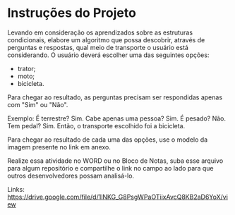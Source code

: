 # Instruções do Projeto
Levando em consideração os aprendizados sobre as estruturas condicionais, elabore um algoritmo que possa descobrir, através de perguntas e respostas, qual meio de transporte o usuário está considerando. O usuário deverá escolher uma das seguintes opções: 

- trator; 
- moto; 
- bicicleta. 

Para chegar ao resultado, as perguntas precisam ser respondidas apenas com "Sim" ou "Não". 

Exemplo:
É terrestre? Sim.
Cabe apenas uma pessoa? Sim. 
É pesado? Não. 
Tem pedal? Sim. 
Então, o transporte escolhido foi a bicicleta.

Para chegar ao resultado de cada uma das opções, use o modelo da imagem presente no link em anexo.

Realize essa atividade no WORD ou no Bloco de Notas, suba esse arquivo para algum repositório e compartilhe o link no campo ao lado para que outros desenvolvedores possam analisá-lo.

Links:
https://drive.google.com/file/d/1lNKG_G8PsgWPaOTiixAvcQ8KB2aD6YoX/view